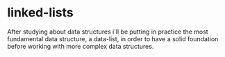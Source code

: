 # linked-lists
After studying about data structures i'll be putting in practice the most fundamental data structure, a data-list, in order to have a solid foundation before working with more complex data structures.
